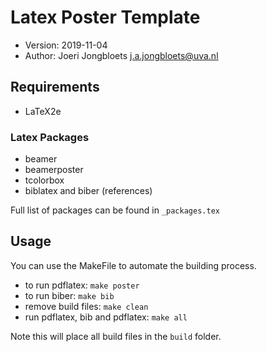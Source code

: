 # Latex Poster Template

* Version: 2019-11-04
* Author: Joeri Jongbloets <j.a.jongbloets@uva.nl>

## Requirements

* LaTeX2e

### Latex Packages

* beamer
* beamerposter
* tcolorbox
* biblatex and biber (references)

Full list of packages can be found in `_packages.tex`

## Usage

You can use the MakeFile to automate the building process.

* to run pdflatex: `make poster`
* to run biber: `make bib` 
* remove build files: `make clean`
* run pdflatex, bib and pdflatex: `make all`

Note this will place all build files in the `build` folder.
 